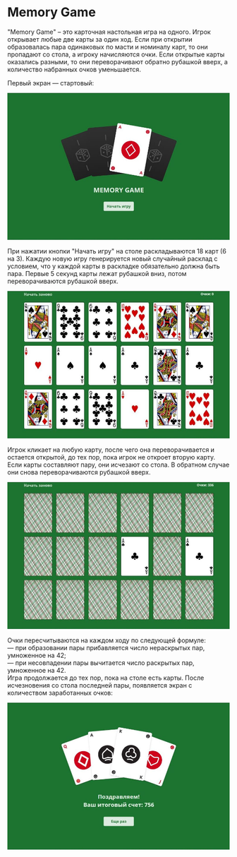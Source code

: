 # Memory Game

"Memory Game" – это карточная настольная игра на одного. Игрок открывает любые две карты за один ход.
Если при открытии образовалась пара одинаковых по масти и номиналу карт, то они пропадают со стола, а игроку начисляются очки. Если открытые карты оказались разными, то они переворачивают обратно рубашкой вверх, а количество набранных очков уменьшается.<br />

Первый экран — стартовый:

![alt text](screenshots/image1.jpg)

При нажатии кнопки "Начать игру" на столе раскладываются 18 карт (6 на 3). Каждую новую игру генерируется новый случайный расклад с условием, что у каждой карты в раскладке обязательно должна быть пара. Первые 5 секунд карты лежат рубашкой вниз, потом переворачиваются рубашкой вверх.

![alt text](screenshots/image2.jpg)

Игрок кликает на любую карту, после чего она переворачивается и остается открытой, до тех пор, пока игрок не откроет вторую карту. Если карты составляют пару, они исчезают со стола. В обратном случае они снова переворачиваются рубашкой вверх.

![alt text](screenshots/image3.jpg)

Очки пересчитываются на каждом ходу по следующей формуле:<br />
— при образовании пары прибавляется число нераскрытых пар, умноженное на 42;<br />
— при несовпадении пары вычитается число раскрытых пар, умноженное на 42.<br />
Игра продолжается до тех пор, пока на столе есть карты. После исчезновения со стола последней пары, появляется экран с количеством заработанных очков:

![alt text](screenshots/image4.jpg)
